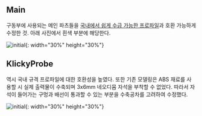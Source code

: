 ## Main

구동부에 사용되는 메인 파츠들을 [국내에서 쉽게 수급 가능한 프로파일](https://www.profileok.com/shop/item.php?it_id=1000000004)과 호환 가능하게 수정한 것. 아래 사진에서 흰색 부분에 해당한다.

![initial](https://user-images.githubusercontent.com/90170053/148332805-bc1bdbc9-2d99-4025-8990-0141807bf65d.jpg){: width="30%" height="30%"}

## KlickyProbe

역시 국내 규격 프로파일에 대한 호환성을 높였다. 또한 기존 모델링은 ABS 재료를 사용할 시 실제 출력물이 수축되며 3x6mm 네오디뮴 자석을 부착할 수 없었다. 따라서 자석이 들어가는 구멍과 배선이 통과할 수 있는 부분을 수축공차를 고려하여 수정했다.

![initial](https://user-images.githubusercontent.com/90170053/148403127-66a3f777-3be5-48bc-86ea-b3859be18ff7.jpg){: width="30%" height="30%"}
